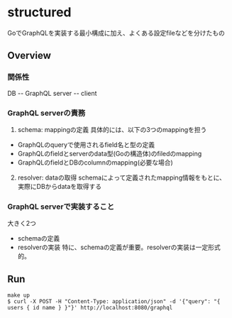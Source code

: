 # structured
GoでGraphQLを実装する最小構成に加え、よくある設定fileなどを分けたもの

## Overview
### 関係性
DB -- GraphQL server -- client

### GraphQL serverの責務
1. schema: mappingの定義
具体的には、以下の3つのmappingを担う
- GraphQLのqueryで使用されるfield名と型の定義
- GraphQLのfieldとserverのdata型(Goの構造体)のfiledのmapping
- GraphQLのfieldとDBのcolumnのmapping(必要な場合)
2. resolver: dataの取得
schemaによって定義されたmapping情報をもとに、実際にDBからdataを取得する

### GraphQL serverで実装すること
大きく2つ
- schemaの定義
- resolverの実装
特に、schemaの定義が重要。resolverの実装は一定形式的。

## Run
```
make up
$ curl -X POST -H "Content-Type: application/json" -d '{"query": "{ users { id name } }"}' http://localhost:8080/graphql
```